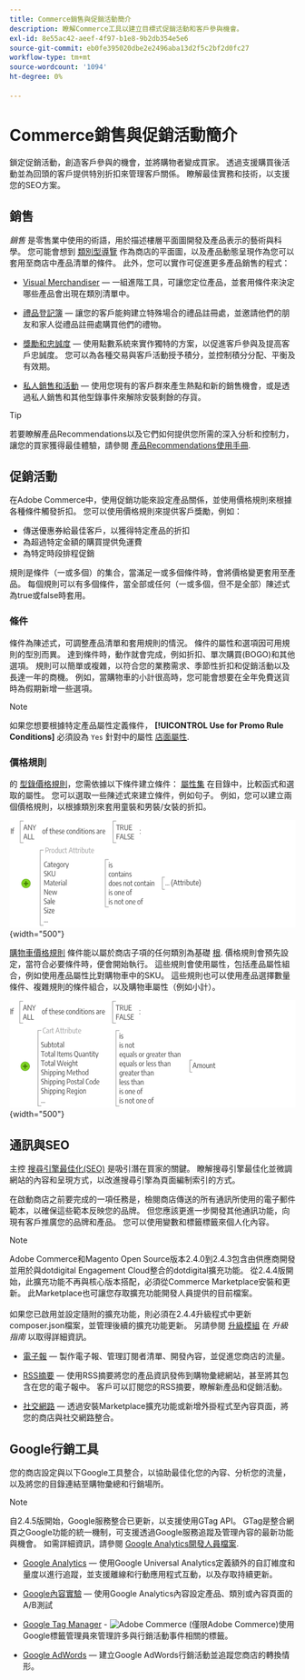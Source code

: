 ```yaml
---
title: Commerce銷售與促銷活動簡介
description: 瞭解Commerce工具以建立目標式促銷活動和客戶參與機會。
exl-id: 8e55ac42-aeef-4f97-b1e8-9b2db354e5e6
source-git-commit: eb0fe395020dbe2e2496aba13d2f5c2bf2d0fc27
workflow-type: tm+mt
source-wordcount: '1094'
ht-degree: 0%

---
```


# Commerce銷售與促銷活動簡介

鎖定促銷活動，創造客戶參與的機會，並將購物者變成買家。 透過支援購買後活動並為回頭的客戶提供特別折扣來管理客戶關係。 瞭解最佳實務和技術，以支援您的SEO方案。

## 銷售

_銷售_ 是零售業中使用的術語，用於描述樓層平面圖開發及產品表示的藝術與科學。 您可能會想到 [類別型導覽](../catalog/navigation-top.md) 作為商店的平面圖，以及產品動態呈現作為您可以套用至商店中產品清單的條件。 此外，您可以實作可促進更多產品銷售的程式：

- [Visual Merchandiser](visual-merchandiser.md)  — 一組進階工具，可讓您定位產品，並套用條件來決定哪些產品會出現在類別清單中。

- [禮品登記簿](gift-registries.md)  — 讓您的客戶能夠建立特殊場合的禮品註冊處，並邀請他們的朋友和家人從禮品註冊處購買他們的禮物。

- [獎勵和忠誠度](rewards-loyalty.md)  — 使用點數系統來實作獨特的方案，以促進客戶參與及提高客戶忠誠度。 您可以為各種交易與客戶活動授予積分，並控制積分分配、平衡及有效期。

- [私人銷售和活動](events-private-sales.md)  — 使用您現有的客戶群來產生熱點和新的銷售機會，或是透過私人銷售和其他型錄事件來解除安裝剩餘的存貨。

>[!TIP]
>
>若要瞭解產品Recommendations以及它們如何提供您所需的深入分析和控制力，讓您的買家獲得最佳體驗，請參閱 [產品Recommendations使用手冊](https://experienceleague.adobe.com/docs/commerce-merchant-services/product-recommendations/guide-overview.html).

## 促銷活動

在Adobe Commerce中，使用促銷功能來設定產品關係，並使用價格規則來根據各種條件觸發折扣。 您可以使用價格規則來提供客戶獎勵，例如：

- 傳送優惠券給最佳客戶，以獲得特定產品的折扣
- 為超過特定金額的購買提供免運費
- 為特定時段排程促銷

規則是條件（一或多個）的集合，當滿足一或多個條件時，會將價格變更套用至產品。 每個規則可以有多個條件，當全部或任何（一或多個，但不是全部）陳述式為true或false時套用。

### 條件

條件為陳述式，可調整產品清單和套用規則的情況。 條件的屬性和選項因可用規則的型別而異。 達到條件時，動作就會完成，例如折扣、單次購買(BOGO)和其他選項。 規則可以簡單或複雜，以符合您的業務需求、季節性折扣和促銷活動以及長達一年的商機。 例如，當購物車的小計很高時，您可能會想要在全年免費送貨時為假期新增一些選項。

>[!NOTE]
>
>如果您想要根據特定產品屬性定義條件， **[!UICONTROL Use for Promo Rule Conditions]** 必須設為 `Yes` 針對中的屬性 [店面屬性](../catalog/attribute-product-create.md).


### 價格規則

的 [型錄價格規則](price-rules-catalog.md)，您需依據以下條件建立條件： [屬性集](../catalog/attribute-sets.md) 在目錄中，比較函式和選取的屬性。 您可以選取一些陳述式來建立條件，例如句子。 例如，您可以建立兩個價格規則，以根據類別來套用童裝和男裝/女裝的折扣。

![圖表 — 型錄價格規則範例](./assets/diagram-catalog-price-rules.png){width="500"}

[購物車價格規則](price-rules-cart.md) 條件能以屬於商店子項的任何類別為基礎 [根](../catalog/category-root.md). 價格規則會預先設定，當符合必要條件時，便會開始執行。 這些規則會使用屬性，包括產品屬性組合，例如使用產品屬性比對購物車中的SKU。 這些規則也可以使用產品選擇數量條件、複雜規則的條件組合，以及購物車屬性（例如小計）。

![圖表 — 購物車價格規則範例](./assets/diagram-cart-price-rules.png){width="500"}

## 通訊與SEO

主控 [搜尋引擎最佳化(SEO)](seo-overview.md) 是吸引潛在買家的關鍵。 瞭解搜尋引擎最佳化並微調網站的內容和呈現方式，以改進搜尋引擎為頁面編制索引的方式。

在啟動商店之前要完成的一項任務是，檢閱商店傳送的所有通訊所使用的電子郵件範本，以確保這些範本反映您的品牌。 但您應該更進一步開發其他通訊功能，向現有客戶推廣您的品牌和產品。 您可以使用變數和標籤標籤來個人化內容。

>[!NOTE]
>
>Adobe Commerce和Magento Open Source版本2.4.0到2.4.3包含由供應商開發並用於與dotdigital Engagement Cloud整合的dotdigital擴充功能。 從2.4.4版開始，此擴充功能不再與核心版本搭配，必須從Commerce Marketplace安裝和更新。 此Marketplace也可讓您存取擴充功能開發人員提供的目前檔案。
><br><br>
>如果您已啟用並設定隨附的擴充功能，則必須在2.4.4升級程式中更新composer.json檔案，並管理後續的擴充功能更新。 另請參閱 [升級模組](https://experienceleague.adobe.com/docs/commerce-operations/upgrade-guide/modules/upgrade.html) 在 _升級指南_ 以取得詳細資訊。

- [電子報](newsletters.md)  — 製作電子報、管理訂閱者清單、開發內容，並促進您商店的流量。

- [RSS摘要](social-rss.md#rss-feeds)  — 使用RSS摘要將您的產品資訊發佈到購物彙總網站，甚至將其包含在您的電子報中。 客戶可以訂閱您的RSS摘要，瞭解新產品和促銷活動。

- [社交網路](social-rss.md#social-networks)  — 透過安裝Marketplace擴充功能或新增外掛程式至內容頁面，將您的商店與社交網路整合。

## Google行銷工具

您的商店設定與以下Google工具整合，以協助最佳化您的內容、分析您的流量，以及將您的目錄連結至購物彙總和行銷場所。

>[!NOTE]
>
>自2.4.5版開始，Google服務整合已更新，以支援使用GTag API。 GTag是整合網頁之Google功能的統一機制，可支援透過Google服務追蹤及管理內容的最新功能與機會。 如需詳細資訊，請參閱 [Google Analytics開發人員檔案](https://developers.google.com/analytics/devguides/collection/gtagjs).

- [Google Analytics](google-analytics.md)  — 使用Google Universal Analytics定義額外的自訂維度和量度以進行追蹤，並支援離線和行動應用程式互動，以及存取持續更新。

- [Google內容實驗](google-content-experiments.md)  — 使用Google Analytics內容設定產品、類別或內容頁面的A/B測試

- [Google Tag Manager](google-tag-manager.md) - ![Adobe Commerce](../assets/adobe-logo.svg) (僅限Adobe Commerce)使用Google標籤管理員來管理許多與行銷活動事件相關的標籤。

- [Google AdWords](google-adwords.md)  — 建立Google AdWords行銷活動並追蹤您商店的轉換情形。
